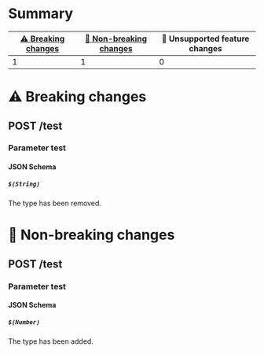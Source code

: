 # Summary

| [⚠️ Breaking changes](#breaking-changes) | [🙆 Non-breaking changes](#non-breaking-changes) | 🤷 Unsupported feature changes |
|------------------------------------------|-------------------------------------------------|-------------------------------|
| 1                                        | 1                                               | 0                             |

# <span id="breaking-changes"></span>⚠️ Breaking changes

## **POST** /test

### Parameter test

#### JSON Schema

##### `$(String)`

The type has been removed.

# <span id="non-breaking-changes"></span>🙆 Non-breaking changes

## **POST** /test

### Parameter test

#### JSON Schema

##### `$(Number)`

The type has been added.
